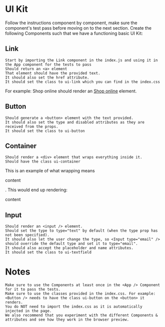 # UI Kit

Follow the instructions component by component, make sure the component's test pass before moving on to the next section.
Create the following Components such that we have a functioning basic UI Kit:

## Link


    Start by importing the Link component in the index.js and using it in the App component for the tests to pass
    Should return an <a> element
    That element should have the provided text.
    It should also set the href attribute.
    It should set the class to ui-link which you can find in the index.css

For example: <Link href="https://react-tutorial.app">Shop online</Link> should render an <a href="https://react-tutorial.app" class="ui-link">Shop online</a> element.


## Button


    Should generate a <button> element with the text provided.
    It should also set the type and disabled attributes as they are received from the props.
    It should set the class to ui-button


## Container


    Should render a <div> element that wraps everything inside it.
    Should have the class ui-container

This is an example of what wrapping means <Container><p>content</p></Container>. This would end up rendering: <div class="ui-container"><p>content</p></div>


## Input


    Should render an <input /> element.
    Should set the type to type="text" by default (when the type prop has not been specified).
    It should also let the user change the type, so <Input type="email" /> should override the default type and set it to type="email".
    It should also accept the placeholder and name attributes.
    It should set the class to ui-textfield


# Notes


    Make sure to use the Components at least once in the <App /> Component for it to pass the tests.
    Make sure to use the classes provided in the index.css. For example: <Button /> needs to have the class ui-button on the <button> it renders.
    You do NOT need to import the index.css as it is automatically injected in the page.
    We also recommend that you experiment with the different Components & attributes and see how they work in the browser preview.

